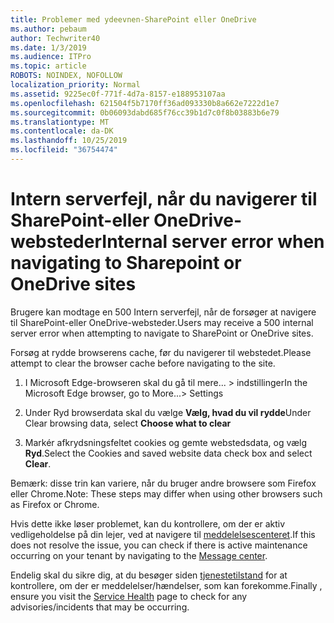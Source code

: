 ```yaml
---
title: Problemer med ydeevnen-SharePoint eller OneDrive
ms.author: pebaum
author: Techwriter40
ms.date: 1/3/2019
ms.audience: ITPro
ms.topic: article
ROBOTS: NOINDEX, NOFOLLOW
localization_priority: Normal
ms.assetid: 9225ec0f-771f-4d7a-8157-e188953107aa
ms.openlocfilehash: 621504f5b7170ff36ad093330b8a662e7222d1e7
ms.sourcegitcommit: 0b06093dabd685f76cc39b1d7c0f8b03883b6e79
ms.translationtype: MT
ms.contentlocale: da-DK
ms.lasthandoff: 10/25/2019
ms.locfileid: "36754474"
---
```

# <a name="internal-server-error-when-navigating-to-sharepoint-or-onedrive-sites"></a><span data-ttu-id="1c998-102">Intern serverfejl, når du navigerer til SharePoint-eller OneDrive-websteder</span><span class="sxs-lookup"><span data-stu-id="1c998-102">Internal server error when navigating to Sharepoint or OneDrive sites</span></span>

<span data-ttu-id="1c998-103">Brugere kan modtage en 500 Intern serverfejl, når de forsøger at navigere til SharePoint-eller OneDrive-websteder.</span><span class="sxs-lookup"><span data-stu-id="1c998-103">Users may receive a 500 internal server error when attempting to navigate to SharePoint or OneDrive sites.</span></span> 

<span data-ttu-id="1c998-104">Forsøg at rydde browserens cache, før du navigerer til webstedet.</span><span class="sxs-lookup"><span data-stu-id="1c998-104">Please attempt to clear the browser cache before navigating to the site.</span></span>


1. <span data-ttu-id="1c998-105">I Microsoft Edge-browseren skal du gå til mere... > indstillinger</span><span class="sxs-lookup"><span data-stu-id="1c998-105">In the Microsoft Edge browser, go to More...> Settings</span></span>

2. <span data-ttu-id="1c998-106">Under Ryd browserdata skal du vælge **Vælg, hvad du vil rydde**</span><span class="sxs-lookup"><span data-stu-id="1c998-106">Under Clear browsing data, select **Choose what to clear**</span></span>

3. <span data-ttu-id="1c998-107">Markér afkrydsningsfeltet cookies og gemte webstedsdata, og vælg **Ryd**.</span><span class="sxs-lookup"><span data-stu-id="1c998-107">Select the Cookies and saved website data check box and select **Clear**.</span></span>

<span data-ttu-id="1c998-108">Bemærk: disse trin kan variere, når du bruger andre browsere som Firefox eller Chrome.</span><span class="sxs-lookup"><span data-stu-id="1c998-108">Note: These steps may differ when using other browsers such as Firefox or Chrome.</span></span>

<span data-ttu-id="1c998-109">Hvis dette ikke løser problemet, kan du kontrollere, om der er aktiv vedligeholdelse på din lejer, ved at navigere til [meddelelsescenteret](https://portal.office.com/adminportal/home#/MessageCenter).</span><span class="sxs-lookup"><span data-stu-id="1c998-109">If this does not resolve the issue, you can check if there is active maintenance occurring on your tenant by navigating to the [Message center](https://portal.office.com/adminportal/home#/MessageCenter).</span></span>

<span data-ttu-id="1c998-110">Endelig skal du sikre dig, at du besøger siden [tjenestetilstand](https://portal.office.com/adminportal/home#/servicehealth) for at kontrollere, om der er meddelelser/hændelser, som kan forekomme.</span><span class="sxs-lookup"><span data-stu-id="1c998-110">Finally , ensure you visit the [Service Health](https://portal.office.com/adminportal/home#/servicehealth) page to check for any advisories/incidents that may be occurring.</span></span>

